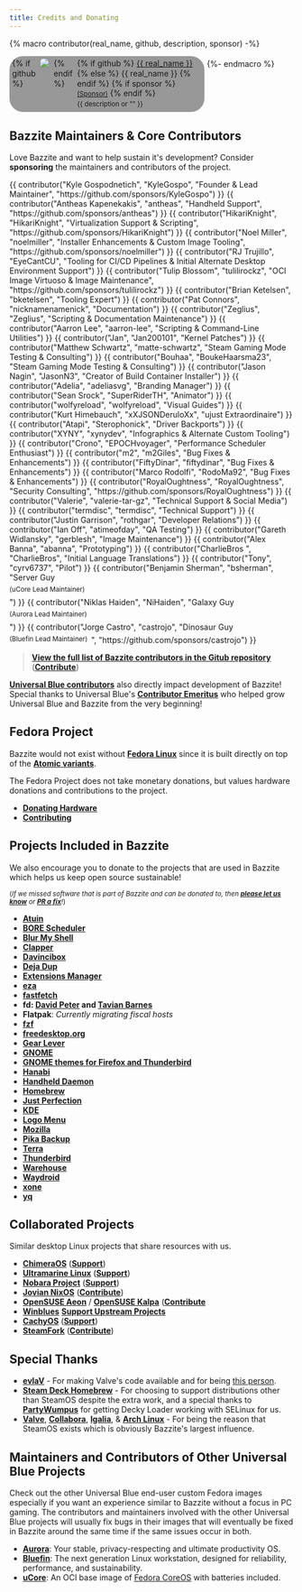 ```yaml
---
title: Credits and Donating
---
```


{% macro contributor(real_name, github, description, sponsor) -%}
    <div style="
    display: inline-flex;
    flex-direction: row;
    gap: 0.5rem;
    align-items: top;
    background-color: #00000066;
    border-radius: 24px;
    padding: 0.3rem;
    padding-right: 0.4rem;
    min-width: 200px;
    width: 100%;
    max-width: 335px;
    line-height: 1.1rem;"
    >
        {% if github %}
            <img
            src="https://github.com/{{ github }}.png?size=60" class="no-lightbox"
            loading="lazy"
            style="max-height:60px;
                border-radius: 24px;"
            >
        {% endif %}
        <div>
            {% if github %}
                <a href="https://github.com/{{ github }}">{{ real_name }}</a>
            {% else %}
                <span>{{ real_name }}</span>
            {% endif %}
            {% if sponsor %}
                <small><a href="{{ sponsor }}">(Sponsor)</a></small>
            {% endif %}
            <div><small>{{ description or "" }}</small></div>
        </div>
    </div>
{%- endmacro %}

## Bazzite Maintainers & Core Contributors

Love Bazzite and want to help sustain it's development?  Consider **sponsoring** the maintainers and contributors of the project.

<div style="display: flex; flex-wrap: wrap; gap: 0.4rem;">
{{ contributor("Kyle Gospodnetich", "KyleGospo", "Founder & Lead Maintainer", "https://github.com/sponsors/KyleGospo") }}
{{ contributor("Antheas Kapenekakis", "antheas", "Handheld Support", "https://github.com/sponsors/antheas") }}
{{ contributor("HikariKnight", "HikariKnight", "Virtualization Support & Scripting", "https://github.com/sponsors/HikariKnight") }}
{{ contributor("Noel Miller", "noelmiller", "Installer Enhancements & Custom Image Tooling", "https://github.com/sponsors/noelmiller") }}
{{ contributor("RJ Trujillo", "EyeCantCU", "Tooling for CI/CD Pipelines & Initial Alternate Desktop Environment Support") }}
{{ contributor("Tulip Blossom", "tulilirockz", "OCI Image Virtuoso & Image Maintenance", "https://github.com/sponsors/tulilirockz") }}
{{ contributor("Brian Ketelsen", "bketelsen", "Tooling Expert") }}
{{ contributor("Pat Connors", "nicknamenamenick", "Documentation") }}
{{ contributor("Zeglius", "Zeglius", "Scripting & Documentation Maintenance") }}
{{ contributor("Aarron Lee", "aarron-lee", "Scripting & Command-Line Utilities") }}
{{ contributor("Jan", "Jan200101", "Kernel Patches") }}
{{ contributor("Matthew Schwartz", "matte-schwartz", "Steam Gaming Mode Testing & Consulting") }}
{{ contributor("Bouhaa", "BoukeHaarsma23", "Steam Gaming Mode Testing & Consulting") }}
{{ contributor("Jason Nagin", "JasonN3", "Creator of Build Container Installer") }}
{{ contributor("Adelia", "adeliasvg", "Branding Manager") }}
{{ contributor("Sean Srock", "SuperRiderTH", "Animator") }}
{{ contributor("wolfyreload", "wolfyreload", "Visual Guides") }}
{{ contributor("Kurt Himebauch", "xXJSONDeruloXx", "ujust Extraordinaire") }}
{{ contributor("Atapi", "Sterophonick", "Driver Backports") }}
{{ contributor("XYNY", "xynydev", "Infographics & Alternate Custom Tooling") }}
{{ contributor("Crono", "EPOCHvoyager", "Performance Scheduler Enthusiast") }}
{{ contributor("m2", "m2Giles", "Bug Fixes & Enhancements") }}
{{ contributor("FiftyDinar", "fiftydinar", "Bug Fixes & Enhancements") }}
{{ contributor("Marco Rodolfi", "RodoMa92", "Bug Fixes & Enhancements") }}
{{ contributor("RoyalOughtness", "RoyalOughtness", "Security Consulting", "https://github.com/sponsors/RoyalOughtness") }}
{{ contributor("Valerie", "valerie-tar-gz", "Technical Support & Social Media") }}
{{ contributor("termdisc", "termdisc", "Technical Support") }}
{{ contributor("Justin Garrison", "rothgar", "Developer Relations") }}
{{ contributor("Ian Off", "atimeofday", "QA Testing") }}
{{ contributor("Gareth Widlansky", "gerblesh", "Image Maintenance") }}
{{ contributor("Alex Banna", "abanna", "Prototyping") }}
{{ contributor("CharlieBros ", "CharlieBros", "Initial Language Translations") }}
{{ contributor("Tony", "cyrv6737", "Pilot") }}
{{ contributor("Benjamin Sherman", "bsherman", "Server Guy <sup>(uCore Lead Maintainer)</sup>") }}
{{ contributor("Niklas Haiden", "NiHaiden", "Galaxy Guy <sup>(Aurora Lead Maintainer)</sup>") }}
{{ contributor("Jorge Castro", "castrojo", "Dinosaur Guy <sup>(Bluefin Lead Maintainer)</sup>", "https://github.com/sponsors/castrojo") }}
</div>

>[**View the full list of Bazzite contributors in the Gitub repository**](https://github.com/ublue-os/bazzite/graphs/contributors) ([**Contribute**](/CONTRIBUTE.md))

[**Universal Blue contributors**](https://github.com/ublue-os) also directly impact development of Bazzite! Special thanks to Universal Blue's [**Contributor Emeritus**](https://github.com/ublue-os/main/blob/main/emeritus.md) who helped grow Universal Blue and Bazzite from the very beginning!

## Fedora Project

Bazzite would not exist without [**Fedora Linux**](https://fedoraproject.org/) since it is built directly on top of the [**Atomic variants**](https://fedoraproject.org/atomic-desktops/).

The Fedora Project does not take monetary donations, but values hardware donations and contributions to the project.

- [**Donating Hardware**](https://fedoraproject.org/wiki/Donations)
- [**Contributing**](https://fedoraproject.org/wiki/Contribute)

## Projects Included in Bazzite

We also encourage you to donate to the projects that are used in Bazzite which helps us keep open source sustainable!

<sub>(*If we missed software that is part of Bazzite and can be donated to, then [**please let us know**](https://github.com/KyleGospo/docs.bazzite.gg/issues) or [**PR a fix**](https://github.com/KyleGospo/docs.bazzite.gg/blob/main/src/donations.md)!*)</sub>

- [**Atuin**](https://github.com/sponsors/atuinsh)
- [**BORE Scheduler**](https://ko-fi.com/firelzrd)
- [**Blur My Shell**](https://github.com/sponsors/aunetx)
- [**Clapper**](https://liberapay.com/Clapper)
- [**Davincibox**](https://ko-fi.com/akzel94)
- [**Deja Dup**](https://liberapay.com/DejaDup)
- [**Extensions Manager**](https://github.com/sponsors/mjakeman)
- [**eza**](https://github.com/sponsors/cafkafk)
- [**fastfetch**](https://github.com/sponsors/LinusDierheimer)
- **fd: [David Peter](https://github.com/sponsors/sharkdp) and [Tavian Barnes](https://github.com/sponsors/tavianator)**
- **Flatpak**: *Currently migrating fiscal hosts*
- [**fzf**](https://github.com/sponsors/junegunn)
- [**freedesktop.org**](https://www.freedesktop.org/wiki/#donations)
- [**Gear Lever**](https://ko-fi.com/mijorus)
- [**GNOME**](https://www.gnome.org/donate/)
- [**GNOME themes for Firefox and Thunderbird**](https://www.patreon.com/rafaelmardojai)
- [**Hanabi**](https://ko-fi.com/jeffshee)
- [**Handheld Daemon**](https://github.com/sponsors/antheas)
- [**Homebrew**](https://github.com/Homebrew/brew#donations)
- [**Just Perfection**](https://buymeacoffee.com/justperfection)
- [**KDE**](https://kde.org/donate/)
- [**Logo Menu**](https://github.com/sponsors/Aryan20)
- [**Mozilla**](https://foundation.mozilla.org/en/?form=donate&gad_source=1)
- [**Pika Backup**](https://opencollective.com/pika-backup)
- [**Terra**](https://github.com/sponsors/FyraLabs)
- [**Thunderbird**](https://www.thunderbird.net/en-US/donate/)
- [**Warehouse**](https://ko-fi.com/heliguy)
- [**Waydroid**](https://opencollective.com/waydroid/donate)
- [**xone**](https://www.paypal.com/donate?hosted_button_id=BWUECKFDNY446)
- [**yq**](https://github.com/sponsors/mikefarah)

## Collaborated Projects

Similar desktop Linux projects that share resources with us.

- [**ChimeraOS**](https://chimeraos.org/) ([**Support**](https://opencollective.com/chimeraos/donate))
- [**Ultramarine Linux**](https://ultramarine-linux.org/) ([**Support**](https://github.com/sponsors/FyraLabs))
- [**Nobara Project**](https://nobaraproject.org/download-nobara/) ([**Support**](https://www.patreon.com/gloriouseggroll))
- [**Jovian NixOS**](https://jovian-experiments.github.io/Jovian-NixOS/) ([**Contribute**](https://github.com/Jovian-Experiments/Jovian-NixOS/blob/development/CONTRIBUTING.md))
- [**OpenSUSE Aeon**](https://aeondesktop.github.io/) / [**OpenSUSE Kalpa**](https://en.opensuse.org/Portal:Kalpa) ([**Contribute**](https://en.opensuse.org/Portal:How_to_participate)
- [**Winblues**](https://blues.win/) [**Support Upstream Projects**](https://blues.win/95/thanks/)
- [**CachyOS**](https://cachyos.org/) ([**Support**](https://www.patreon.com/CachyOS))
- [**SteamFork**](https://wiki.steamfork.org/) ([**Contribute**](https://github.com/SteamFork#support))

## Special Thanks

- [**evlaV**](https://gitlab.com/evlaV) - For making Valve's code available and for being [this person](https://xkcd.com/2347/).
- [**Steam Deck Homebrew**](https://deckbrew.xyz) - For choosing to support distributions other than SteamOS despite the extra work, and a special thanks to [**PartyWumpus**](https://github.com/PartyWumpus) for getting Decky Loader working with SELinux for us.
- [**Valve**](https://www.valvesoftware.com/), [**Collabora**](https://www.collabora.com/), [**Igalia**](https://www.igalia.com/), & [**Arch Linux**](https://archlinux.org/) - For being the reason that SteamOS exists which is obviously Bazzite's largest influence.

## Maintainers and Contributors of Other Universal Blue Projects

Check out the other Universal Blue end-user custom Fedora images especially if you want an experience similar to Bazzite without a focus in PC gaming. The contributors and maintainers involved with the other Universal Blue projects will usually fix bugs in their images that will eventually be fixed in Bazzite around the same time if the same issues occur in both.

- [**Aurora**](https://getaurora.dev/): Your stable, privacy-respecting and ultimate productivity OS.
- [**Bluefin**](https://projectbluefin.io/): The next generation Linux workstation, designed for reliability, performance, and sustainability.
- [**uCore**](https://projectucore.io): An OCI base image of [Fedora CoreOS](https://fedoraproject.org/coreos/) with batteries included.
